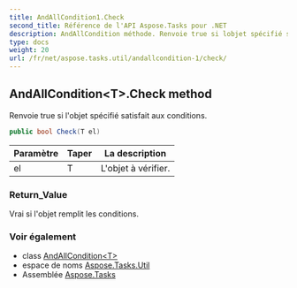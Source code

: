 ```yaml
---
title: AndAllCondition1.Check
second_title: Référence de l'API Aspose.Tasks pour .NET
description: AndAllCondition méthode. Renvoie true si lobjet spécifié satisfait aux conditions.
type: docs
weight: 20
url: /fr/net/aspose.tasks.util/andallcondition-1/check/
---
```

## AndAllCondition&lt;T&gt;.Check method

Renvoie true si l'objet spécifié satisfait aux conditions.

```csharp
public bool Check(T el)
```

| Paramètre | Taper | La description |
| --- | --- | --- |
| el | T | L'objet à vérifier. |

### Return_Value

Vrai si l'objet remplit les conditions.

### Voir également

* class [AndAllCondition&lt;T&gt;](../)
* espace de noms [Aspose.Tasks.Util](../../andallcondition-1/)
* Assemblée [Aspose.Tasks](../../../)


